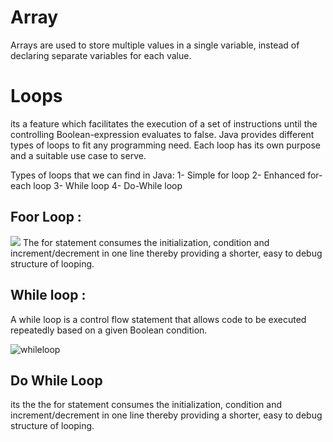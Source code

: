 
 # Array 
 
 Arrays are used to store multiple values in a single variable, instead of declaring separate variables for each value. 
 
 
 
 # Loops 
  its a feature which facilitates the execution of a set of instructions until the controlling Boolean-expression evaluates to false.
  Java provides different types of loops to fit any programming need. Each loop has its own purpose and a suitable use case to serve.

Types of loops that we can find in Java:
    1- Simple for loop
    2- Enhanced for-each loop
    3- While loop
    4- Do-While loop
    
## Foor Loop :
  ![](https://media.geeksforgeeks.org/wp-content/uploads/20191108131134/For-Loop.jpg)
  The for statement consumes the initialization, condition and increment/decrement in one line thereby providing a shorter, easy to debug structure of looping.
  

## While loop :
  A while loop is a control flow statement that allows code to be executed repeatedly based on a given Boolean condition.
  
  ![whileloop](https://media.geeksforgeeks.org/wp-content/uploads/Loop1.png)
  
## Do While Loop 
  its the the for statement consumes the initialization, condition and increment/decrement in one line thereby providing a shorter, easy to debug structure of looping.



